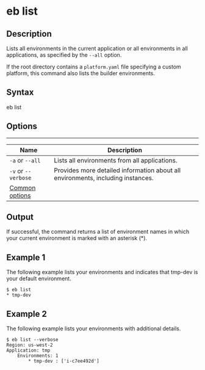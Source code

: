 # eb list<a name="eb3-list"></a>

## Description<a name="eb3-listdescription"></a>

Lists all environments in the current application or all environments in all applications, as specified by the `--all` option\.

If the root directory contains a `platform.yaml` file specifying a custom platform, this command also lists the builder environments\.

## Syntax<a name="eb3-listsyntax"></a>

 eb list 

## Options<a name="listoptions"></a>


****  

|  Name  |  Description  | 
| --- | --- | 
|  `-a` or `--all`  |  Lists all environments from all applications\.  | 
|  `-v` or `--verbose`  |  Provides more detailed information about all environments, including instances\.  | 
|  [Common options](eb3-cmd-options.md)  |  | 

## Output<a name="eb3-listoutput"></a>

If successful, the command returns a list of environment names in which your current environment is marked with an asterisk \(\*\)\.

## Example 1<a name="eb3-listexample1"></a>

The following example lists your environments and indicates that tmp\-dev is your default environment\.

```
$ eb list
* tmp-dev
```

## Example 2<a name="eb3-listexample2"></a>

The following example lists your environments with additional details\.

```
$ eb list --verbose
Region: us-west-2
Application: tmp
    Environments: 1
        * tmp-dev : ['i-c7ee492d']
```